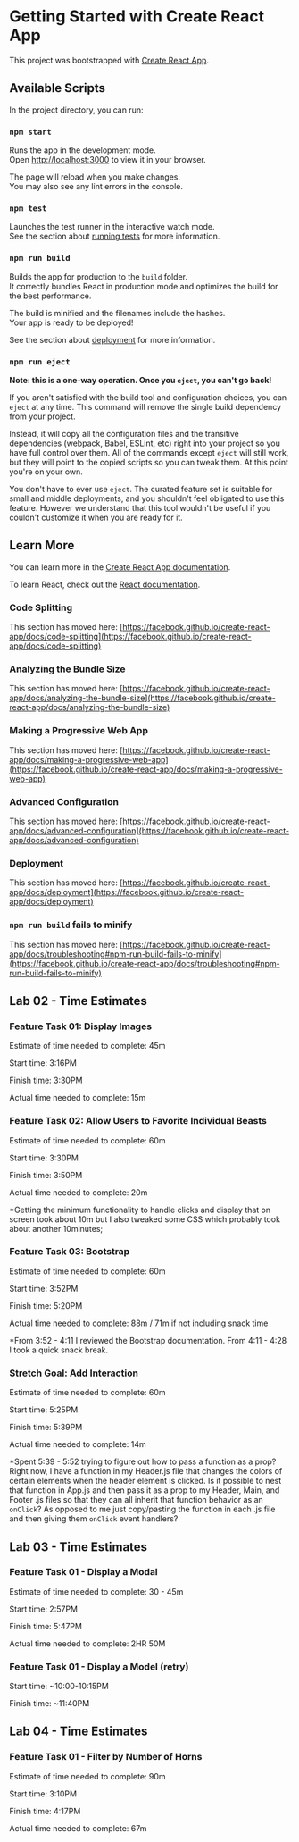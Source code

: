 # Getting Started with Create React App

This project was bootstrapped with [Create React App](https://github.com/facebook/create-react-app).

## Available Scripts

In the project directory, you can run:

### `npm start`

Runs the app in the development mode.\
Open [http://localhost:3000](http://localhost:3000) to view it in your browser.

The page will reload when you make changes.\
You may also see any lint errors in the console.

### `npm test`

Launches the test runner in the interactive watch mode.\
See the section about [running tests](https://facebook.github.io/create-react-app/docs/running-tests) for more information.

### `npm run build`

Builds the app for production to the `build` folder.\
It correctly bundles React in production mode and optimizes the build for the best performance.

The build is minified and the filenames include the hashes.\
Your app is ready to be deployed!

See the section about [deployment](https://facebook.github.io/create-react-app/docs/deployment) for more information.

### `npm run eject`

**Note: this is a one-way operation. Once you `eject`, you can't go back!**

If you aren't satisfied with the build tool and configuration choices, you can `eject` at any time. This command will remove the single build dependency from your project.

Instead, it will copy all the configuration files and the transitive dependencies (webpack, Babel, ESLint, etc) right into your project so you have full control over them. All of the commands except `eject` will still work, but they will point to the copied scripts so you can tweak them. At this point you're on your own.

You don't have to ever use `eject`. The curated feature set is suitable for small and middle deployments, and you shouldn't feel obligated to use this feature. However we understand that this tool wouldn't be useful if you couldn't customize it when you are ready for it.

## Learn More

You can learn more in the [Create React App documentation](https://facebook.github.io/create-react-app/docs/getting-started).

To learn React, check out the [React documentation](https://reactjs.org/).

### Code Splitting

This section has moved here: [https://facebook.github.io/create-react-app/docs/code-splitting](https://facebook.github.io/create-react-app/docs/code-splitting)

### Analyzing the Bundle Size

This section has moved here: [https://facebook.github.io/create-react-app/docs/analyzing-the-bundle-size](https://facebook.github.io/create-react-app/docs/analyzing-the-bundle-size)

### Making a Progressive Web App

This section has moved here: [https://facebook.github.io/create-react-app/docs/making-a-progressive-web-app](https://facebook.github.io/create-react-app/docs/making-a-progressive-web-app)

### Advanced Configuration

This section has moved here: [https://facebook.github.io/create-react-app/docs/advanced-configuration](https://facebook.github.io/create-react-app/docs/advanced-configuration)

### Deployment

This section has moved here: [https://facebook.github.io/create-react-app/docs/deployment](https://facebook.github.io/create-react-app/docs/deployment)

### `npm run build` fails to minify

This section has moved here: [https://facebook.github.io/create-react-app/docs/troubleshooting#npm-run-build-fails-to-minify](https://facebook.github.io/create-react-app/docs/troubleshooting#npm-run-build-fails-to-minify)


## Lab 02 - Time Estimates

### Feature Task 01: Display Images

Estimate of time needed to complete: 45m

Start time: 3:16PM

Finish time: 3:30PM

Actual time needed to complete: 15m

### Feature Task 02: Allow Users to Favorite Individual Beasts

Estimate of time needed to complete: 60m

Start time: 3:30PM

Finish time: 3:50PM

Actual time needed to complete: 20m

*Getting the minimum functionality to handle clicks and display that on screen took about 10m but I also tweaked some CSS which probably took about another 10minutes; 

### Feature Task 03: Bootstrap

Estimate of time needed to complete: 60m

Start time: 3:52PM

Finish time: 5:20PM

Actual time needed to complete: 88m / 71m if not including snack time

*From 3:52 - 4:11 I reviewed the Bootstrap documentation. From 4:11 - 4:28 I took a quick snack break.

### Stretch Goal: Add Interaction

Estimate of time needed to complete: 60m

Start time: 5:25PM

Finish time: 5:39PM

Actual time needed to complete: 14m

*Spent 5:39 - 5:52 trying to figure out how to pass a function as a prop? Right now, I have a function in my Header.js file that changes the colors of certain elements when the header element is clicked. Is it possible to nest that function in App.js and then pass it as a prop to my Header, Main, and Footer .js files so that they can all inherit that function behavior as an `onClick`? As opposed to me just copy/pasting the function in each .js file and then giving them `onClick` event handlers?

## Lab 03 - Time Estimates

### Feature Task 01 - Display a Modal

Estimate of time needed to complete: 30 - 45m

Start time: 2:57PM

Finish time: 5:47PM

Actual time needed to complete: 2HR 50M

### Feature Task 01 - Display a Model (retry)

Start time: ~10:00-10:15PM

Finish time: ~11:40PM

## Lab 04 - Time Estimates

### Feature Task 01 - Filter by Number of Horns

Estimate of time needed to complete: 90m

Start time: 3:10PM

Finish time: 4:17PM

Actual time needed to complete: 67m